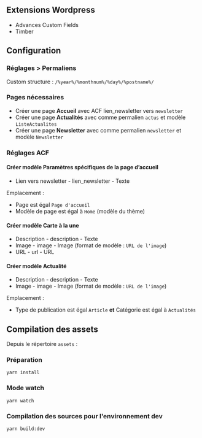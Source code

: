 ## Extensions Wordpress

* Advances Custom Fields
* Timber

## Configuration

### Réglages > Permaliens

Custom structure : `/%year%/%monthnum%/%day%/%postname%/`

### Pages nécessaires

* Créer une page **Accueil** avec ACF lien_newsletter vers `newsletter`
* Créer une page **Actualités** avec comme permalien `actus` et modèle `ListeActualites`
* Créer une page **Newsletter** avec comme permalien `newsletter` et modèle `Newsletter`


### Réglages ACF

#### Créer modèle **Paramètres spécifiques de la page d’accueil**

* Lien vers newsletter - lien_newsletter - Texte

Emplacement :
* Page est égal `Page d'accueil`
* Modèle de page est égal à `Home` (modèle du thème)

#### Créer modèle **Carte à la une**

* Description - description - Texte
* Image - image - Image (format de modèle : `URL de l'image`)
* URL - url - URL

#### Créer modèle **Actualité**

* Description - description - Texte
* Image - image - Image (format de modèle : `URL de l'image`)

Emplacement :
* Type de publication est égal `Article` __et__ Catégorie est égal à `Actualités`


## Compilation des assets

Depuis le répertoire `assets` :

### Préparation 

```yarn install```

### Mode watch

```yarn watch```

### Compilation des sources pour l'environnement dev

```yarn build:dev```
